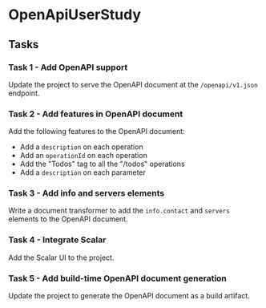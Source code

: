 # OpenApiUserStudy

## Tasks

### Task 1 - Add OpenAPI support

Update the project to serve the OpenAPI document at the `/openapi/v1.json` endpoint.

### Task 2 - Add features in OpenAPI document

Add the following features to the OpenAPI document:

- Add a `description` on each operation
- Add an `operationId` on each operation
- Add the "Todos" tag to all the "/todos" operations
- Add a `description` on each parameter

### Task 3 - Add info and servers elements

Write a document transformer to add the `info.contact` and `servers` elements to the OpenAPI document.

### Task 4 - Integrate Scalar

Add the Scalar UI to the project.

### Task 5 - Add build-time OpenAPI document generation

Update the project to generate the OpenAPI document as a build artifact.
